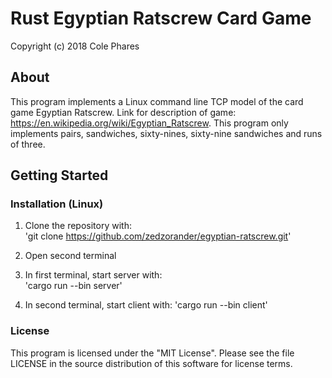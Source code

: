 # Rust Egyptian Ratscrew Card Game

Copyright (c) 2018 Cole Phares

## About

This program implements a Linux command line TCP model of the card game 
Egyptian Ratscrew. Link for description of game: 
https://en.wikipedia.org/wiki/Egyptian_Ratscrew.
This program only implements pairs, sandwiches, sixty-nines, sixty-nine sandwiches
and runs of three.

## Getting Started

### Installation (Linux)

1. Clone the repository with: <br />
'git clone https://github.com/zedzorander/egyptian-ratscrew.git'

2. Open second terminal

3. In first terminal, start server with: <br />
'cargo run --bin server'

4. In second terminal, start client with:
'cargo run --bin client'

### License

This program is licensed under the "MIT License". Please see the file LICENSE in the source distribution of this software for license terms.
